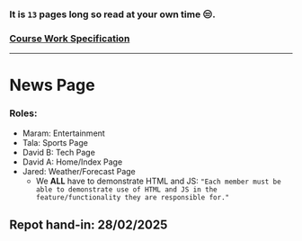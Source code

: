 ### It is `13` pages long so read at your own time 😒.
### [Course Work Specification](https://moodle.napier.ac.uk/mod/resource/view.php?id=2611142)
---
# **News Page**
### Roles:
- Maram: Entertainment
- Tala: Sports Page
- David B: Tech Page
- David A: Home/Index Page
- Jared: Weather/Forecast Page
  - We **ALL** have to demonstrate HTML and JS:
   `"Each member must be able to demonstrate use of HTML and JS in the feature/functionality they are responsible for."`
## Repot hand-in: 28/02/2025
